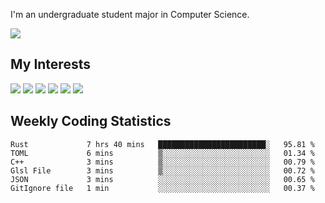 I'm an undergraduate student major in Computer Science.

![](https://github-readme-stats.vercel.app/api?username=littzhch&theme=radical)

## My Interests

![](https://img.shields.io/badge/Python-3776AB?style=flat&labelColor=FFD43B&logoColor=3776AB&logo=python)
![](https://img.shields.io/badge/C-00599C?style=flat&labelColor=01427d&logoColor=6295cb&logo=c)
![](https://img.shields.io/badge/Rust-ffffff?style=flat&labelColor=ffffff&logoColor=000000&logo=rust)
![](https://img.shields.io/badge/LaTeX-008080?style=flat&labelColor=eeece5&logoColor=008080&logo=latex)
![](https://img.shields.io/badge/OpenGL-5487b2?style=flat&labelColor=ffffff&logoColor=5487b2&logo=opengl)
![](https://img.shields.io/badge/archlinux-1793d1?style=flat&labelColor=333333&logoColor=1793d1&logo=archlinux)

## Weekly Coding Statistics
<!--START_SECTION:waka-->

```text
Rust             7 hrs 40 mins   ████████████████████████░   95.81 %
TOML             6 mins          ▒░░░░░░░░░░░░░░░░░░░░░░░░   01.34 %
C++              3 mins          ▒░░░░░░░░░░░░░░░░░░░░░░░░   00.79 %
Glsl File        3 mins          ▒░░░░░░░░░░░░░░░░░░░░░░░░   00.72 %
JSON             3 mins          ░░░░░░░░░░░░░░░░░░░░░░░░░   00.65 %
GitIgnore file   1 min           ░░░░░░░░░░░░░░░░░░░░░░░░░   00.37 %
```

<!--END_SECTION:waka-->
